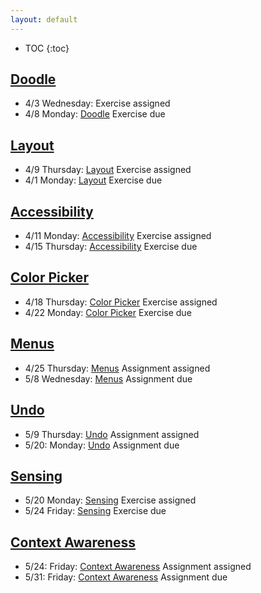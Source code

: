 ```yaml
---
layout: default
---
```


* TOC
{:toc}

## [Doodle](/interaction/assignments/doodle)
- 4/3 Wednesday: Exercise assigned
- 4/8 Monday: [Doodle](/interaction/assignments/doodle) Exercise due

## [Layout](/interaction/assignments/layout) 
- 4/9 Thursday: [Layout](/interaction/assignments/layout) Exercise assigned
- 4/1 Monday: [Layout](/interaction/assignments/layout) Exercise due

## [Accessibility](/interaction/assignments/accessibility) 
- 4/11 Monday: [Accessibility](/interaction/assignments/accessibility) Exercise assigned
- 4/15 Thursday: [Accessibility](/interaction/assignments/accessibility) Exercise due

## [Color Picker](/interaction/assignments/colorpicker) 
- 4/18 Thursday: [Color Picker](/interaction/assignments/colorpicker) Exercise assigned
- 4/22 Monday:  [Color Picker](/interaction/assignments/colorpicker) Exercise due

## [Menus](/interaction/assignments/menus) 
- 4/25 Thursday: [Menus](/interaction/assignments/menus) Assignment assigned
- 5/8 Wednesday:  [Menus](/interaction/assignments/menus) Assignment due 

## [Undo](/interaction/assignments/undo) 
- 5/9 Thursday: [Undo](/interaction/assignments/undo) Assignment assigned
- 5/20: Monday: [Undo](/interaction/assignments/undo) Assignment due

## [Sensing](/interaction/assignments/sensing) 
- 5/20 Monday: [Sensing](/interaction/assignments/sensing) Exercise assigned
- 5/24 Friday:  [Sensing](/interaction/assignments/sensing) Exercise due

## [Context Awareness](/interaction/assignments/contextaware) 
- 5/24: Friday: [Context Awareness](/interaction/assignments/contextaware) Assignment assigned
- 5/31: Friday:  [Context Awareness](/interaction/assignments/contextaware) Assignment due


